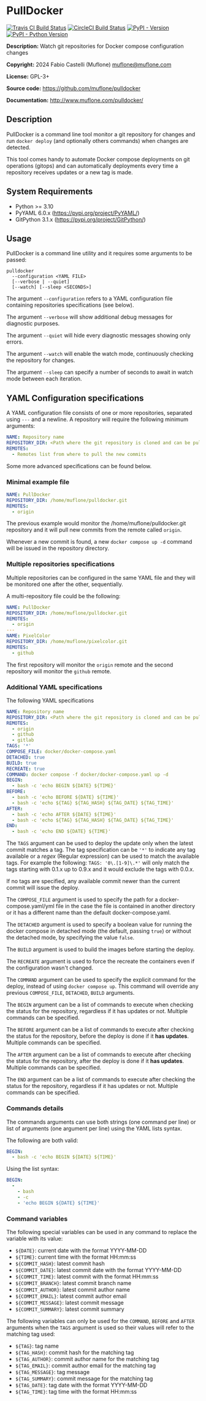 # PullDocker

[![Travis CI Build Status](https://img.shields.io/travis/com/muflone/pulldocker/main.svg)](https://www.travis-ci.com/github/muflone/pulldocker)
[![CircleCI Build Status](https://img.shields.io/circleci/project/github/muflone/pulldocker/main.svg)](https://circleci.com/gh/muflone/pulldocker)
[![PyPI - Version](https://img.shields.io/pypi/v/PullDocker.svg)](https://pypi.org/project/PullDocker/)
[![PyPI - Python Version](https://img.shields.io/pypi/pyversions/PullDocker.svg)](https://pypi.org/project/PullDocker/)

**Description:** Watch git repositories for Docker compose configuration changes

**Copyright:** 2024 Fabio Castelli (Muflone) <muflone@muflone.com>

**License:** GPL-3+

**Source code:** https://github.com/muflone/pulldocker

**Documentation:** http://www.muflone.com/pulldocker/

## Description

PullDocker is a command line tool monitor a git repository for changes and run
`docker deploy` (and optionally others commands) when changes are detected.

This tool comes handy to automate Docker compose deployments on git operations
(gitops) and can automatically deployments every time a repository receives
updates or a new tag is made.

## System Requirements

* Python >= 3.10
* PyYAML 6.0.x (https://pypi.org/project/PyYAML/)
* GitPython 3.1.x (https://pypi.org/project/GitPython/)

## Usage

PullDocker is a command line utility and it requires some arguments to be
passed:

```
pulldocker
  --configuration <YAML FILE>
  [--verbose | --quiet]
  [--watch] [--sleep <SECONDS>]
```

The argument `--configuration` refers to a YAML configuration file containing
repositories specifications (see below).

The argument `--verbose` will show additional debug messages for diagnostic
purposes.

The argument `--quiet` will hide every diagnostic messages showing only errors.

The argument `--watch` will enable the watch mode, continuously checking the
repository for changes.

The argument `--sleep` can specify a number of seconds to await in watch mode
between each iteration.

## YAML Configuration specifications

A YAML configuration file consists of one or more repositories, separated using
`---` and a newline. A repository will require the following minimum arguments:

```yaml
NAME: Repository name
REPOSITORY_DIR: <Path where the git repository is cloned and can be pull>
REMOTES:
  - Remotes list from where to pull the new commits
```

Some more advanced specifications can be found below.

### Minimal example file

```yaml
NAME: PullDocker
REPOSITORY_DIR: /home/muflone/pulldocker.git
REMOTES:
  - origin
```

The previous example would monitor the /home/muflone/pulldocker.git repository
and it will pull new commits from the remote called `origin`.

Whenever a new commit is found, a new ```docker compose up -d``` command will be
issued in the repository directory.

### Multiple repositories specifications

Multiple repositories can be configured in the same YAML file and they will be
monitored one after the other, sequentially.

A multi-repository file could be the following:

```yaml
NAME: PullDocker
REPOSITORY_DIR: /home/muflone/pulldocker.git
REMOTES:
  - origin
---
NAME: PixelColor
REPOSITORY_DIR: /home/muflone/pixelcolor.git
REMOTES:
  - github
```

The first repository will monitor the `origin` remote and the second repository
will monitor the `github` remote.

### Additional YAML specifications

The following YAML specifications

```yaml
NAME: Repository name
REPOSITORY_DIR: <Path where the git repository is cloned and can be pull>
REMOTES:
  - origin
  - github
  - gitlab
TAGS: '*'
COMPOSE_FILE: docker/docker-compose.yaml
DETACHED: true
BUILD: true
RECREATE: true
COMMAND: docker compose -f docker/docker-compose.yaml up -d
BEGIN:
  - bash -c 'echo BEGIN ${DATE} ${TIME}'
BEFORE:
  - bash -c 'echo BEFORE ${DATE} ${TIME}'
  - bash -c 'echo ${TAG} ${TAG_HASH} ${TAG_DATE} ${TAG_TIME}'
AFTER:
  - bash -c 'echo AFTER ${DATE} ${TIME}'
  - bash -c 'echo ${TAG} ${TAG_HASH} ${TAG_DATE} ${TAG_TIME}'
END:
  - bash -c 'echo END ${DATE} ${TIME}'
```

The `TAGS` argument can be used to deploy the update only when the latest
commit matches a tag. The tag specification can be `'*'` to indicate any tag
available or a *regex* (Regular expression) can be used to match the available
tags. For example the following: `TAGS: '0\.[1-9]\.*'` will only match the
tags starting with 0.1.x up to 0.9.x and it would exclude the tags with 0.0.x.

If no tags are specified, any available commit newer than the current commit
will issue the deploy.

The `COMPOSE_FILE` argument is used to specify the path for a
docker-compose.yaml/yml file in the case the file is contained in another
directory or it has a different name than the default docker-compose.yaml.

The `DETACHED` argument is used to specify a boolean value for running the
docker compose in detached mode (the default, passing `true`) or without the
detached mode, by specifying the value `false`.

The `BUILD` argument is used to build the images before starting the deploy.

The `RECREATE` argument is used to force the recreate the containers even if
the configuration wasn't changed.

The `COMMAND` argument can be used to specify the explicit command for the
deploy, instead of using `docker compose up`. This command will override any 
previous `COMPOSE_FILE`, `DETACHED`, `BUILD` arguments.

The `BEGIN` argument can be a list of commands to execute when checking the
status for the repository, regardless if it has updates or not.
Multiple commands can be specified.

The `BEFORE` argument can be a list of commands to execute after checking the
status for the repository, before the deploy is done if it **has updates**.
Multiple commands can be specified.

The `AFTER` argument can be a list of commands to execute after checking the
status for the repository, after the deploy is done if it **has updates**.
Multiple commands can be specified.

The `END` argument can be a list of commands to execute after checking the
status for the repository, regardless if it has updates or not.
Multiple commands can be specified.

### Commands details

The commands arguments can use both strings (one command per line) or list of
arguments (one argument per line) using the YAML lists syntax.

The following are both valid:

```yaml
BEGIN:
  - bash -c 'echo BEGIN ${DATE} ${TIME}'
```

Using the list syntax:

```yaml
BEGIN:
  -
    - bash
    - -c
    - 'echo BEGIN ${DATE} ${TIME}'
```

### Command variables

The following special variables can be used in any command to replace the
variable with its value:

- `${DATE}`: current date with the format YYYY-MM-DD
- `${TIME}`: current time with the format HH:mm:ss
- `${COMMIT_HASH}`: latest commit hash
- `${COMMIT_DATE}`: latest commit date with the format YYYY-MM-DD
- `${COMMIT_TIME}`: latest commit with the format HH:mm:ss
- `${COMMIT_BRANCH}`: latest commit branch name
- `${COMMIT_AUTHOR}`: latest commit author name
- `${COMMIT_EMAIL}`: latest commit author email
- `${COMMIT_MESSAGE}`: latest commit message
- `${COMMIT_SUMMARY}`: latest commit summary

The following variables can only be used for the `COMMAND`, `BEFORE` and
`AFTER` arguments when the `TAGS` argument is used so their values will refer
to the matching tag used:

- `${TAG}`: tag name
- `${TAG_HASH}`: commit hash for the matching tag
- `${TAG_AUTHOR}`: commit author name for the matching tag
- `${TAG_EMAIL}`: commit author email for the matching tag
- `${TAG_MESSAGE}`: tag message
- `${TAG_SUMMARY}`: commit message for the matching tag
- `${TAG_DATE}`: tag date with the format YYYY-MM-DD
- `${TAG_TIME}`: tag time with the format HH:mm:ss

